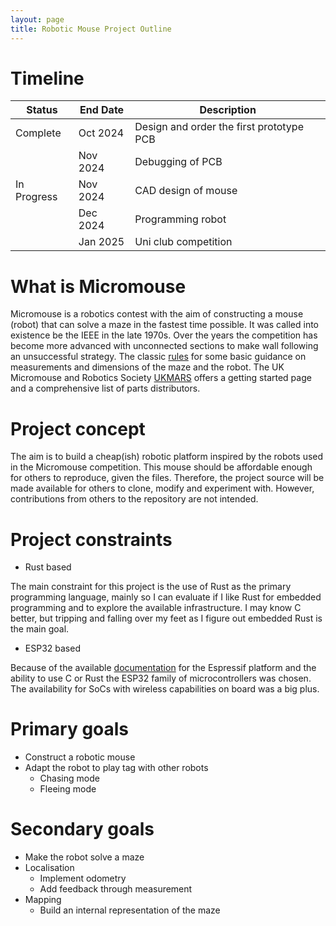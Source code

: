 ```yaml
---
layout: page
title: Robotic Mouse Project Outline
---
```


# Timeline

| Status  |  End Date | Description  | 
|---------|-----------|--------------|
| Complete | Oct 2024  | Design and order the first prototype PCB |
|    | Nov 2024 | Debugging of PCB |
| In Progress   | Nov 2024 | CAD design of mouse |
|    | Dec 2024 | Programming robot |
|    | Jan 2025 | Uni club competition |

# What is Micromouse

Micromouse is a robotics contest with the aim of constructing a mouse (robot) that can solve a maze in the fastest time possible.
It was called into existence be the IEEE in the late 1970s.
Over the years the competition has become more advanced with unconnected sections to make wall following an unsuccessful strategy.
The classic [rules](https://ukmars.org/contests/contest-rules/micromouse-classic/) for some basic guidance on measurements and dimensions
of the maze and the robot.
The UK Micromouse and Robotics Society [UKMARS](https://ukmars.org/) offers a getting started page and a comprehensive list of parts distributors.

# Project concept

The aim is to build a cheap(ish) robotic platform inspired by the robots used in the Micromouse competition.
This mouse should be affordable enough for others to reproduce, given the files.
Therefore, the project source will be made available for others to clone, modify and experiment with.
However, contributions from others to the repository are not intended.

# Project constraints

- Rust based

The main constraint for this project is the use of Rust as the primary programming language, mainly so I can evaluate if I like Rust for embedded programming and to explore the available infrastructure.
I may know C better, but tripping and falling over my feet as I figure out embedded Rust is the main goal.

- ESP32 based

Because of the available [documentation](https://github.com/esp-rs) for the Espressif platform and the ability to use C or Rust the ESP32 family of 
microcontrollers was chosen.
The availability for SoCs with wireless capabilities on board was a big plus.

# Primary goals
- Construct a robotic mouse
- Adapt the robot to play tag with other robots
    - Chasing mode
    - Fleeing mode


# Secondary goals
- Make the robot solve a maze
- Localisation
    - Implement odometry
    - Add feedback through measurement
- Mapping
    - Build an internal representation of the maze

